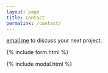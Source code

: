 ```yaml
---
layout: page
title: Contact
permalink: /contact/
---
```



[email me](mailto:{{ali.email}}) to discuss your next project.

{% include form.html %}

{% include modal.html %}
